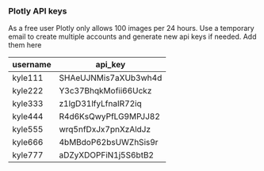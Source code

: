 ### Plotly API keys
As a free user Plotly only allows 100 images per 24 hours. Use a temporary email to create multiple accounts and generate new api keys if needed. Add them here

| username | api_key              |
|----------|----------------------|
| kyle111  | SHAeUJNMis7aXUb3wh4d |
| kyle222  | Y3c37BhqkMofii66Uckz |
| kyle333  | z1lgD31lfyLfnaIR72iq |
| kyle444  | R4d6KsQwyPfLG9MPJJ82 |
| kyle555  | wrq5nfDxJx7pnXzAldJz |
| kyle666  | 4bMBdoP62bsUWZhSis9r |
| kyle777  | aDZyXDOPFiN1j5S6btB2 |
